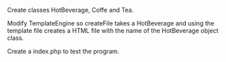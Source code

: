 Create classes HotBeverage, Coffe and Tea.

Modify TemplateEngine so createFile takes a HotBeverage and using the template file creates a HTML file with the name of the HotBeverage object class.

Create a index.php to test the program.
